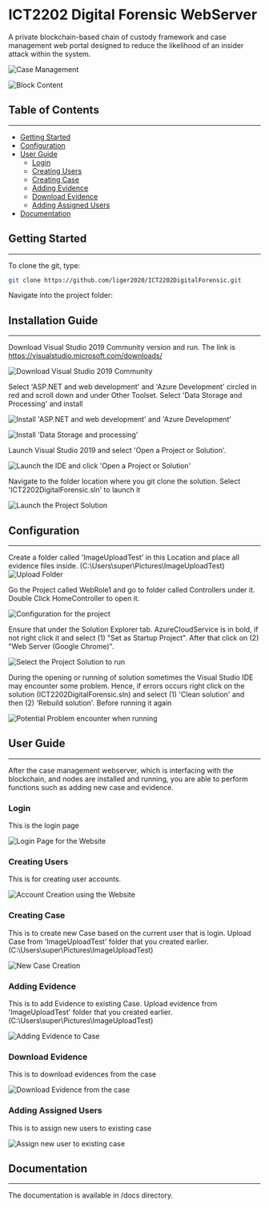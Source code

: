 # **ICT2202 Digital Forensic WebServer**

A private blockchain-based chain of custody framework and case management web portal designed to reduce the likelihood of an insider attack within the system.

![Case Management][case-management]

![Block Content][blockchain-content]

## Table of Contents
--------------------
- [Getting Started](#getting-started)
- [Configuration](#configuration)
- [User Guide](#user-guide)
  - [Login](#login)
  - [Creating Users](#creating-users)
  - [Creating Case](#creating-case)
  - [Adding Evidence](#adding-evidence)
  - [Download Evidence](#download-evidence)
  - [Adding Assigned Users](#adding-assigned-users)
- [Documentation](#documentation)

## Getting Started
------------------
To clone the git, type:

```bash
git clone https://github.com/liger2020/ICT2202DigitalForensic.git
```

Navigate into the project folder:

## Installation Guide
------------------
Download Visual Studio 2019 Community version and run. The link is https://visualstudio.microsoft.com/downloads/

![Download Visual Studio 2019 Community][VisualStudio2019Download]

Select 'ASP.NET and web development' and 'Azure Development' circled in red and scroll down and under Other Toolset. Select 'Data Storage and Processing' and install

![Install 'ASP.NET and web development' and 'Azure Development'][RequiredProgram]

![Install 'Data Storage and processing'][RequiredProgram2]

Launch Visual Studio 2019 and select 'Open a Project or Solution'.

![Launch the IDE and click 'Open a Project or Solution'][OpenaProjectorsolution]

Navigate to the folder location where you git clone the solution. Select 'ICT2202DigitalForensic.sln' to launch it

![Launch the Project Solution][NavigateToFolderLocation]

## Configuration
----------------
Create a folder called 'ImageUploadTest' in this Location and place all evidence files inside. (C:\Users\super\Pictures\ImageUploadTest)
![Upload Folder][UploadFolder]

Go the Project called WebRole1 and go to folder called Controllers under it. Double Click HomeController to open it.

![Configuration for the project][Configuration]

Ensure that under the Solution Explorer tab. AzureCloudService is in bold, if not right click it and select (1) "Set as Startup Project". After that click on (2) "Web Server (Google Chrome)".

![Select the Project Solution to run][RunSolution]

During the opening or running of solution sometimes the Visual Studio IDE may encounter some problem. Hence, if errors occurs right click on the solution (ICT2202DigitalForensic.sln) and select (1) 'Clean solution' and then (2) 'Rebuild solution'. Before running it again

![Potential Problem encounter when running][SolveError]

## User Guide
-------------
After the case management webserver, which is interfacing with the blockchain, and nodes are installed and running, you are able to perform functions such as adding new case and evidence.

### Login
This is the login page

![Login Page for the Website][Login]

### Creating Users
This is for creating user accounts.

![Account Creation using the Website][CreateAccount]

### Creating Case
This is to create new Case based on the current user that is login. Upload Case from 'ImageUploadTest' folder that you created earlier. (C:\Users\super\Pictures\ImageUploadTest)

![New Case Creation][UploadCase]

### Adding Evidence
This is to add Evidence to existing Case. Upload evidence from 'ImageUploadTest' folder that you created earlier. (C:\Users\super\Pictures\ImageUploadTest)

![Adding Evidence to Case][UploadFile]

### Download Evidence
This is to download evidences from the case

![Download Evidence from the case][DownloadEvidence]

### Adding Assigned Users
This is to assign new users to existing case

![Assign new user to existing case][AssignUser]

## Documentation
----------------
The documentation is available in /docs directory.

[VisualStudio2019Download]: docs/Images/VisualStudio2019Download.jpg

[RequiredProgram]: docs/Images/RequiredProgram.jpg

[RequiredProgram2]: docs/Images/RequiredProgram2.jpg

[OpenaProjectorsolution]: docs/Images/OpenaProjectorsolution.jpg

[NavigateToFolderLocation]: docs/Images/NavigateToFolderLocation.jpg

[UploadFolder]: docs/Images/UploadFolder.jpg

[Configuration]: docs/Images/Configuration.jpg

[RunSolution]: docs/Images/RunSolution.jpg

[SolveError]: docs/Images/SolveError.jpg

[case-management]: https://liger2020.github.io/ICT2202DigitalForensic/images/blockchain-case-management-server.png "Case Management System"

[blockchain-content]: https://liger2020.github.io/ICT2202DigitalForensic/images/block-content.png "Contents of Blockchain"

[Login]: docs/Images/LoginPage.jpg

[CreateAccount]: docs/Images/CreateAccount.jpg

[IndexPage]: docs/Images/IndexPage.jpg

[UploadCase]: docs/Images/UploadCase.jpg

[UploadFile]: docs/Images/UploadFile.jpg

[DownloadEvidence]: docs/Images/DownloadEvidence.jpg

[AssignUser]: docs/Images/AssignUser.jpg

[^note]: This is an assignment for ICT2202.


